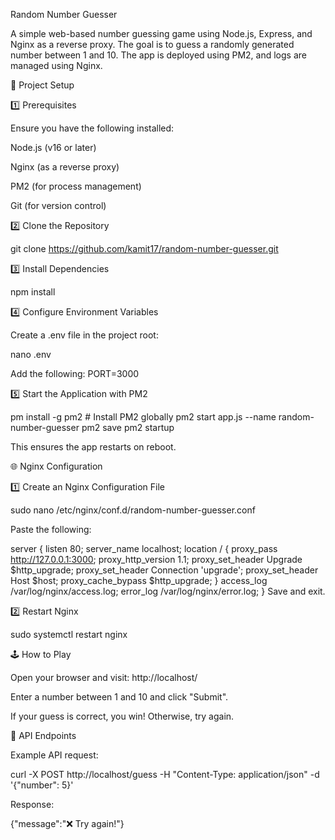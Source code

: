 Random Number Guesser

A simple web-based number guessing game using Node.js, Express, and Nginx as a reverse proxy. The goal is to guess a randomly generated number between 1 and 10. The app is deployed using PM2, and logs are managed using Nginx.

🚀 Project Setup

1️⃣ Prerequisites

Ensure you have the following installed:

Node.js (v16 or later)

Nginx (as a reverse proxy)

PM2 (for process management)

Git (for version control)

2️⃣ Clone the Repository

git clone https://github.com/kamit17/random-number-guesser.git

3️⃣ Install Dependencies

npm install

4️⃣ Configure Environment Variables

Create a .env file in the project root:

nano .env

Add the following:
PORT=3000


5️⃣ Start the Application with PM2

pm install -g pm2  # Install PM2 globally
pm2 start app.js --name random-number-guesser
pm2 save
pm2 startup

This ensures the app restarts on reboot.

🌐 Nginx Configuration

1️⃣ Create an Nginx Configuration File

sudo nano /etc/nginx/conf.d/random-number-guesser.conf

Paste the following:

server {
    listen 80;
    server_name localhost;
    location / {
        proxy_pass http://127.0.0.1:3000;
        proxy_http_version 1.1;
        proxy_set_header Upgrade $http_upgrade;
        proxy_set_header Connection 'upgrade';
        proxy_set_header Host $host;
        proxy_cache_bypass $http_upgrade;
    }
    access_log /var/log/nginx/access.log;
    error_log /var/log/nginx/error.log;
}
Save and exit.

2️⃣ Restart Nginx

sudo systemctl restart nginx

🕹️ How to Play

Open your browser and visit: http://localhost/

Enter a number between 1 and 10 and click "Submit".

If your guess is correct, you win! Otherwise, try again.

📜 API Endpoints

Example API request:

curl -X POST http://localhost/guess -H "Content-Type: application/json" -d '{"number": 5}'

Response:

{"message":"❌ Try again!"}



